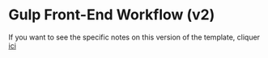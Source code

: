 # Gulp Front-End Workflow (v2)

If you want to see the specific notes on this version of the template, cliquer <a href="https://github.com/GillyRabutTsurwa/gulp-workflow-template/tree/v2#gulp-front-end-workflow-v2" target="_blank">ici</a>

